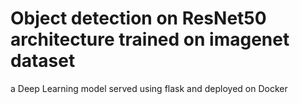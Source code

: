 # Object detection on ResNet50 architecture trained on imagenet dataset
a Deep Learning model served using flask and deployed on Docker
